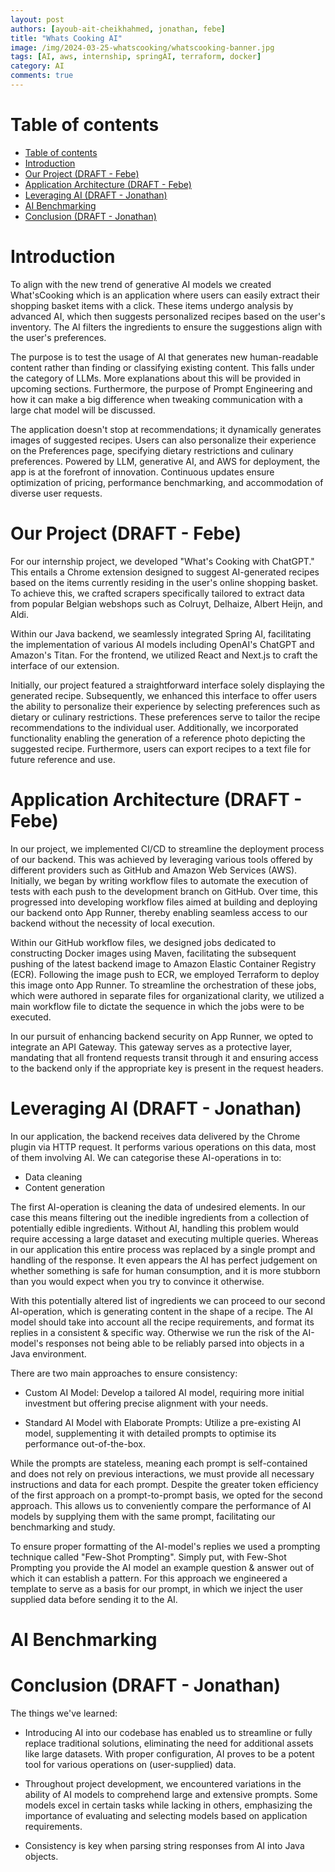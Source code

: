 ```yaml
---
layout: post
authors: [ayoub-ait-cheikhahmed, jonathan, febe]
title: "Whats Cooking AI"
image: /img/2024-03-25-whatscooking/whatscooking-banner.jpg
tags: [AI, aws, internship, springAI, terraform, docker]
category: AI
comments: true
---
```


# Table of contents

- [Table of contents](#table-of-contents)
- [Introduction](#introduction)
- [Our Project (DRAFT - Febe)](#our-project-draft---febe)
- [Application Architecture (DRAFT - Febe)](#application-architecture-draft---febe)
- [Leveraging AI (DRAFT - Jonathan)](#leveraging-ai-draft---jonathan)
- [AI Benchmarking](#ai-benchmarking)
- [Conclusion (DRAFT - Jonathan)](#conclusion-draft---jonathan)

# Introduction

To align with the new trend of generative AI models we created What'sCooking which is an application where users can easily extract their shopping basket items with a click. These items undergo analysis by advanced AI, which then suggests personalized recipes based on the user's inventory. The AI filters the ingredients to ensure the suggestions align with the user's preferences.

The purpose is to test the usage of AI that generates new human-readable content rather than finding or classifying existing content. This falls under the category of LLMs. More explanations about this will be provided in upcoming sections. Furthermore, the purpose of Prompt Engineering and how it can make a big difference when tweaking communication with a large chat model will be discussed.

The application doesn't stop at recommendations; it dynamically generates images of suggested recipes. Users can also personalize their experience on the Preferences page, specifying dietary restrictions and culinary preferences. Powered by LLM, generative AI, and AWS for deployment, the app is at the forefront of innovation. Continuous updates ensure optimization of pricing, performance benchmarking, and accommodation of diverse user requests.

# Our Project (DRAFT - Febe)

For our internship project, we developed "What's Cooking with ChatGPT." This entails a Chrome extension designed to suggest AI-generated recipes based on the items currently residing in the user's online shopping basket. To achieve this, we crafted scrapers specifically tailored to extract data from popular Belgian webshops such as Colruyt, Delhaize, Albert Heijn, and Aldi.

Within our Java backend, we seamlessly integrated Spring AI, facilitating the implementation of various AI models including OpenAI's ChatGPT and Amazon's Titan. For the frontend, we utilized React and Next.js to craft the interface of our extension.

Initially, our project featured a straightforward interface solely displaying the generated recipe. Subsequently, we enhanced this interface to offer users the ability to personalize their experience by selecting preferences such as dietary or culinary restrictions. These preferences serve to tailor the recipe recommendations to the individual user. Additionally, we incorporated functionality enabling the generation of a reference photo depicting the suggested recipe. Furthermore, users can export recipes to a text file for future reference and use.

# Application Architecture (DRAFT - Febe)

In our project, we implemented CI/CD to streamline the deployment process of our backend. This was achieved by leveraging various tools offered by different providers such as GitHub and Amazon Web Services (AWS). Initially, we began by writing workflow files to automate the execution of tests with each push to the development branch on GitHub. Over time, this progressed into developing workflow files aimed at building and deploying our backend onto App Runner, thereby enabling seamless access to our backend without the necessity of local execution.

Within our GitHub workflow files, we designed jobs dedicated to constructing Docker images using Maven, facilitating the subsequent pushing of the latest backend image to Amazon Elastic Container Registry (ECR). Following the image push to ECR, we employed Terraform to deploy this image onto App Runner. To streamline the orchestration of these jobs, which were authored in separate files for organizational clarity, we utilized a main workflow file to dictate the sequence in which the jobs were to be executed.

In our pursuit of enhancing backend security on App Runner, we opted to integrate an API Gateway. This gateway serves as a protective layer, mandating that all frontend requests transit through it and ensuring access to the backend only if the appropriate key is present in the request headers.

# Leveraging AI (DRAFT - Jonathan)

In our application, the backend receives data delivered by the Chrome plugin via HTTP request.
It performs various operations on this data, most of them involving AI.
We can categorise these AI-operations in to:

- Data cleaning
- Content generation

The first AI-operation is cleaning the data of undesired elements.
In our case this means filtering out the inedible ingredients from a collection of potentially edible ingredients. Without AI, handling this problem would require accessing a large dataset and executing multiple queries. Whereas in our application this entire process was replaced by a single prompt and handling of the response.
It even appears the AI has perfect judgement on whether something is safe for human consumption, and it is more stubborn than you would expect when you try to convince it otherwise.

With this potentially altered list of ingredients we can proceed to our second AI-operation, which is generating content in the shape of a recipe.
The AI model should take into account all the recipe requirements, and format its replies in a consistent & specific way.
Otherwise we run the risk of the AI-model's responses not being able to be reliably parsed into objects in a Java environment.

There are two main approaches to ensure consistency:

- Custom AI Model: Develop a tailored AI model, requiring more initial investment but offering precise alignment with your needs.

- Standard AI Model with Elaborate Prompts: Utilize a pre-existing AI model, supplementing it with detailed prompts to optimise its performance out-of-the-box.

While the prompts are stateless, meaning each prompt is self-contained and does not rely on previous interactions, we must provide all necessary instructions and data for each prompt. Despite the greater token efficiency of the first approach on a prompt-to-prompt basis, we opted for the second approach. This allows us to conveniently compare the performance of AI models by supplying them with the same prompt, facilitating our benchmarking and study.

To ensure proper formatting of the AI-model's replies we used a prompting technique called "Few-Shot Prompting".
Simply put, with Few-Shot Prompting you provide the AI model an example question & answer out of which it can establish a pattern.
For this approach we engineered a template to serve as a basis for our prompt, in which we inject the user supplied data before sending it to the AI.

# AI Benchmarking

<!-- WIP -->

# Conclusion (DRAFT - Jonathan)

The things we've learned:

- Introducing AI into our codebase has enabled us to streamline or fully replace traditional solutions, eliminating the need for additional assets like large datasets. With proper configuration, AI proves to be a potent tool for various operations on (user-supplied) data.

- Throughout project development, we encountered variations in the ability of AI models to comprehend large and extensive prompts. Some models excel in certain tasks while lacking in others, emphasizing the importance of evaluating and selecting models based on application requirements.

- Consistency is key when parsing string responses from AI into Java objects.

